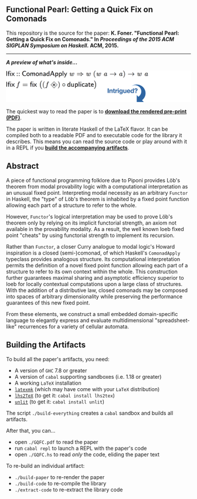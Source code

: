Functional Pearl: Getting a Quick Fix on Comonads
-------------------------------------------------

This repository is the source for the paper: **K. Foner. "Functional  Pearl: Getting  a  Quick  Fix on Comonads." In *Proceedings of the 2015 ACM SIGPLAN Symposium on Haskell.*  ACM, 2015.**

* * *

***A preview of what's inside...***

<img src="lfix-tagged.png">

The quickest way to read the paper is to **[download the rendered pre-print (PDF)](https://github.com/kwf/GQFC/raw/master/GQFC.pdf)**.

The paper is written in literate Haskell of the LaTeX flavor. It can be compiled both to a readable PDF and to executable code for the library it describes. This means you can read the source code or play around with it in a REPL if you **[build the accompanying artifacts](https://github.com/kwf/GQFC#building-the-artifacts)**.

## Abstract

A piece of functional programming folklore due to Piponi provides Löb's theorem from modal provability logic with a computational interpretation as an unusual fixed point. Interpreting modal necessity as an arbitrary `Functor` in Haskell, the "type" of Löb's theorem is inhabited by a fixed point function allowing each part of a structure to refer to the whole.

However, `Functor`'s logical interpretation may be used to prove Löb's theorem only by relying on its implicit functorial strength, an axiom not available in the provability modality. As a result, the well known loeb fixed point "cheats" by using functorial strength to implement its recursion.

Rather than `Functor`, a closer Curry analogue to modal logic's Howard inspiration is a closed (semi-)comonad, of which Haskell's `ComonadApply` typeclass provides analogous structure. Its computational interpretation permits the definition of a novel fixed point function allowing each part of a structure to refer to its own context within the whole. This construction further guarantees maximal sharing and asymptotic efficiency superior to loeb for locally contextual computations upon a large class of structures. With the addition of a distributive law, closed comonads may be composed into spaces of arbitrary dimensionality while preserving the performance guarantees of this new fixed point.

From these elements, we construct a small embedded domain-specific language to elegantly express and evaluate multidimensional "spreadsheet-like" recurrences for a variety of cellular automata.

## Building the Artifacts

To build all the paper's artifacts, you need:

- A version of `GHC` 7.8 or greater
- A version of `cabal` supporting sandboxes (i.e. 1.18 or greater)
- A working `LaTeX` installation
- [`latexmk`](https://www.ctan.org/pkg/latexmk/?lang=en) (which may have come with your `LaTeX` distribution)
- [`lhs2TeX`](http://www.andres-loeh.de/lhs2tex) (to get it:  `cabal install lhs2tex`)
- [`unlit`](https://hackage.haskell.org/package/unlit) (to get it: `cabal install unlit`)

The script `./build-everything` creates a `cabal` sandbox and builds all artifacts.

After that, you can...

- open `./GQFC.pdf` to read the paper
- run `cabal repl` to launch a REPL with the paper's code
- open `./GQFC.hs` to read *only* the code, eliding the paper text

To re-build an individual artifact:

- `./build-paper` to re-render the paper
- `./build-code` to re-compile the library
- `./extract-code` to re-extract the library code
